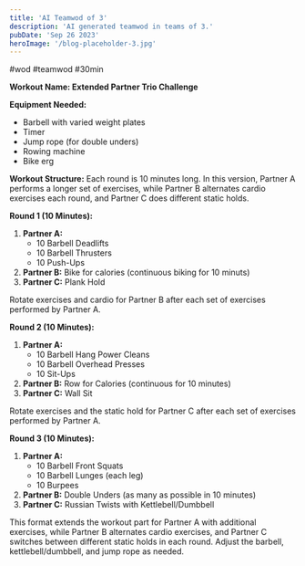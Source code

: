 ```yaml
---
title: 'AI Teamwod of 3'
description: 'AI generated teamwod in teams of 3.'
pubDate: 'Sep 26 2023'
heroImage: '/blog-placeholder-3.jpg'
---
```

#wod #teamwod #30min 

**Workout Name: Extended Partner Trio Challenge**

**Equipment Needed:** 
- Barbell with varied weight plates
- Timer
- Jump rope (for double unders)
- Rowing machine
- Bike erg

**Workout Structure:**
Each round is 10 minutes long. In this version, Partner A performs a longer set of exercises, while Partner B alternates cardio exercises each round, and Partner C does different static holds.

**Round 1 (10 Minutes):**
1. **Partner A:** 
   - 10 Barbell Deadlifts
   - 10 Barbell Thrusters
   - 10 Push-Ups
2. **Partner B:** Bike for calories (continuous biking for 10 minuts) 
3. **Partner C:** Plank Hold

Rotate exercises and cardio for Partner B after each set of exercises performed by Partner A.

**Round 2 (10 Minutes):**
1. **Partner A:** 
   - 10 Barbell Hang Power Cleans
   - 10 Barbell Overhead Presses
   - 10 Sit-Ups
2. **Partner B:** Row for Calories (continuous for 10 minutes)
3. **Partner C:** Wall Sit

Rotate exercises and the static hold for Partner C after each set of exercises performed by Partner A.

**Round 3 (10 Minutes):**
1. **Partner A:** 
   - 10 Barbell Front Squats
   - 10 Barbell Lunges (each leg)
   - 10 Burpees
2. **Partner B:** Double Unders (as many as possible in 10 minutes)
3. **Partner C:** Russian Twists with Kettlebell/Dumbbell

This format extends the workout part for Partner A with additional exercises, while Partner B alternates cardio exercises, and Partner C switches between different static holds in each round. Adjust the barbell, kettlebell/dumbbell, and jump rope as needed.
